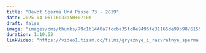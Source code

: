 ```yaml
---
title: "Devot Sperma Und Pisse 73 - 2019"
date: 2025-04-06T16:33:50+07:00
draft: false
image: "images/cms/thumbs/79c1b1440a7fccba35fc8e9496fe31165de99b98/61553_gryaznye_i_razvratnye_sperma_shlyuhi_73_240_335_0_70.jpg"
duration: 1:10:53
linkVideo: "https://video1.tizam.cc/films/gryaznye_i_razvratnye_sperma_shlyuhi_73.mp4"
---
```


